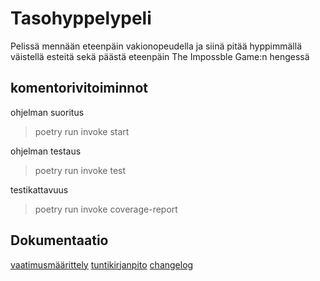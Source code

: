 # Tasohyppelypeli

Pelissä mennään eteenpäin vakionopeudella ja siinä pitää hyppimmällä väistellä esteitä sekä päästä eteenpäin The Impossble Game:n hengessä

## komentorivitoiminnot

ohjelman suoritus
> poetry run invoke start

ohjelman testaus
> poetry run invoke test

testikattavuus
> poetry run invoke coverage-report



## Dokumentaatio
[vaatimusmäärittely](https://github.com/aitoAarni/ot-harjoitustyo-take2/blob/master/dokumentaatio/vaatimusmaarittely.md)
[tuntikirjanpito](https://github.com/aitoAarni/ot-harjoitustyo-take2/blob/master/dokumentaatio/Tuntikirjanpito.txt)
[changelog](https://github.com/aitoAarni/ot-harjoitustyo-take2/blob/master/dokumentaatio/changelog.md)
